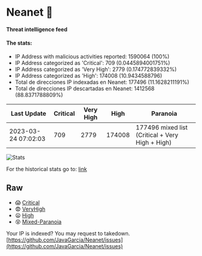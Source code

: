 # Neanet :hocho:
#### Threat intelligence feed
#### The stats:

- IP Address with malicious activities reported: 1590064 (100%)
- IP Address categorized as 'Critical':  709 (0.0445894001751%)
- IP Address categorized as 'Very High':  2779 (0.174772839332%)
- IP Address categorized as 'High':  174008 (10.9434588796)
- Total de direcciones IP indexadas en Neanet:  177496 (11.1628211191%)
- Total de direcciones IP descartadas en Neanet:  1412568 (88.8371788809%)

| Last Update | Critical | Very High | High | Paranoia |
| --- | --- | --- | --- | --- |
| 2023-03-24 07:02:03 | 709 | 2779 | 174008 | 177496 mixed list (Critical + Very High + High)|

![Stats](https://docs.google.com/spreadsheets/d/e/2PACX-1vSnaNMIXVabIpDJjufMlzH7poXnshF3mgd8Is1g9ytUEzVsP5my4Trn8f-xkoLLQ38xpL3HtmUexLo6/pubchart?oid=501124687&format=image)

For the historical stats go to: [link](/stats.csv)
## Raw
- :scream: [Critical](https://raw.githubusercontent.com/JavaGarcia/Neanet/master/blacklists/neanet_critical.txt)
- :fearful: [VeryHigh](https://raw.githubusercontent.com/JavaGarcia/Neanet/master/blacklists/neanet_veryHigh.txtt)
- :frowning: [High](https://raw.githubusercontent.com/JavaGarcia/Neanet/master/blacklists/neanet_high.txt)
- :dizzy_face: [Mixed-Paranoia](https://raw.githubusercontent.com/JavaGarcia/Neanet/master/blacklists/neanet_all.txt)


Your IP is indexed? You may request to takedown. [https://github.com/JavaGarcia/Neanet/issues](https://github.com/JavaGarcia/Neanet/issues)




































































































































































































































































































































































































































































































































































































































































































































































































































































































































































































































































































































































































































































































































































































































































































































































































































































































































































































































































































































































































































































































































































































































































































































































































































































































































































































































































































































































































































































































































































































































































































































































































































































































































































































































































































































































































































































































































































































































































































































































































































































































































































































































































































































































































































































































































































































































































































































































































































































































































































































































































































































































































































































































































































































































































































































































































































































































































































































































































































































































































































































































































































































































































































































































































































































































































































































































































































































































































































































































































































































































































































































































































































































































































































































































































































































































































































































































































































































































































































































































































































































































































































































































































































































































































































































































































































































































































































































































































































































































































































































































































































































































































































































































































































































































































































































































































































































































































































































































































































































































































































































































































































































































































































